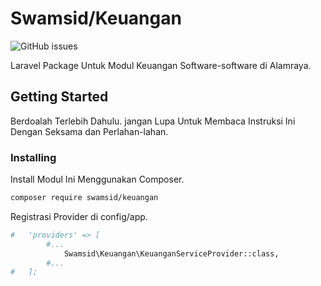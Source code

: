 # Swamsid/Keuangan

![GitHub issues](https://img.shields.io/github/issues/swamsid/keuangan.svg)

Laravel Package Untuk Modul Keuangan Software-software di Alamraya.

## Getting Started

Berdoalah Terlebih Dahulu. 
jangan Lupa Untuk Membaca Instruksi Ini Dengan Seksama dan Perlahan-lahan.

### Installing

Install Modul Ini Menggunakan Composer.

```bash
composer require swamsid/keuangan
```

Registrasi Provider di config/app.

```bash
#   'providers' => [
		#...
			Swamsid\Keuangan\KeuanganServiceProvider::class,
		#...
#	];
	
```